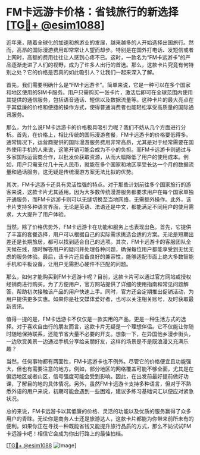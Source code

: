 # FM卡远游卡价格：省钱旅行的新选择[[TG💪+ @esim1088](https://t.me/s/esim1088)]

近年来，随着全球化的加速和旅游业的发展，越来越多的人开始选择出国旅行。然而，高昂的国际漫游费用却常常让人望而却步。特别是在国外打电话、发短信或者上网时，高额的费用往往让人感到心疼不已。这时，一款名为“FM卡远游卡”的产品逐渐走进了人们的视野，成为了许多人出行的首选。那么，这款卡片究竟有何特别之处？它的价格是否真的如此吸引人？让我们一起来深入了解。

首先，我们需要明确什么是“FM卡远游卡”。简单来说，它是一种可以在多个国家和地区使用的SIM卡服务。用户只需购买一张卡片，激活后即可在全球范围内使用其提供的通信服务，包括语音通话、短信以及数据流量等。这种卡片的最大亮点在于其低廉的价格和便捷的操作方式，使得普通消费者也能轻松享受高质量的国际通讯服务。

那么，为什么说FM卡远游卡的价格极具吸引力呢？我们不妨从几个方面进行分析。首先，在价格上，相比传统的国际漫游套餐，FM卡远游卡的价格要低得多。通常情况下，运营商提供的国际漫游服务费用非常高昂，尤其是对于经常需要在国外使用手机的人来说，这笔开销可能会成为不小的负担。而FM卡远游卡则通过与多家国际运营商合作，以批发价获取资源，从而大幅降低了用户的使用成本。例如，用户只需支付几十元人民币，就能在多个国家和地区享受长达一个月的数据流量和通话服务，这无疑是传统漫游方案无法比拟的优势。

其次，FM卡远游卡还具有灵活性强的特点。对于那些计划前往多个国家旅行的游客来说，这款卡片尤其适用。因为大多数传统漫游服务都要求用户在每个国家单独开通服务，而FM卡远游卡则可以无缝切换至当地网络，无需额外操作。此外，该卡片支持多种语言界面，无论是英语、法语还是中文，都能满足不同用户的使用需求，大大提升了用户体验。

当然，除了价格优势外，FM卡远游卡在功能和服务上也表现出色。首先，它提供了丰富的套餐选择，用户可以根据自己的实际需求挑选合适的方案。无论是短期出差还是长期旅居，都可以找到适合自己的选项。其次，FM卡远游卡的客服团队全天候在线，随时解答用户的疑问并处理各种问题，确保每位用户都能享受到无忧无虑的服务体验。最后，该卡片还具备良好的兼容性，能够适配市面上绝大多数智能手机和平板设备，让用户无需担心硬件不匹配的问题。

那么，如何才能购买到FM卡远游卡呢？目前，这款卡片可以通过官方网站或授权经销商进行购买。为了方便用户，官方网站提供了详细的使用指南和常见问题解答，帮助初次接触该产品的用户快速上手。同时，官方还会定期推出促销活动，为用户提供更多实惠。如果你是社交媒体爱好者，也可以关注相关账号，及时获取最新资讯。

值得一提的是，FM卡远游卡不仅仅是一款实用的产品，更是一种生活方式的选择。对于喜欢自由行的朋友而言，这款卡片无疑是一个理想伴侣。它不仅能让你随时随地保持联系，还能节省大量不必要的开支。想象一下，在异国他乡漫步街头，一边欣赏美景一边通过手机分享给亲朋好友，这样的场景是不是既浪漫又充满乐趣？

当然，任何事物都有两面性，FM卡远游卡也不例外。尽管它的价格便宜且功能强大，但也有需要注意的地方。例如，部分地区的网络覆盖可能不够全面，尤其是在偏远地区或者山区，信号强度可能会受到影响。因此，在出发前最好提前做好功课，了解目的地的具体情况。另外，虽然FM卡远游卡支持多种语言，但对于不熟悉外语的用户来说，初期可能会遇到一些困难，建议多练习基础词汇以便应对紧急状况。

总的来说，FM卡远游卡以其低廉的价格、灵活的功能以及优质的服务赢得了众多用户的青睐。无论你是商务人士还是旅游达人，这款卡片都能为你带来前所未有的便利。如果你正在寻找一种既能省钱又能提升旅行品质的方式，那么不妨试试FM卡远游卡吧！相信它会成为你出行路上的最佳拍档。

[[TG💪+ @esim1088](https://t.me/s/esim1088) ![Image](https://i.postimg.cc/4NQfJmqS/Snipaste-2025-05-13-00-14-12.png)]